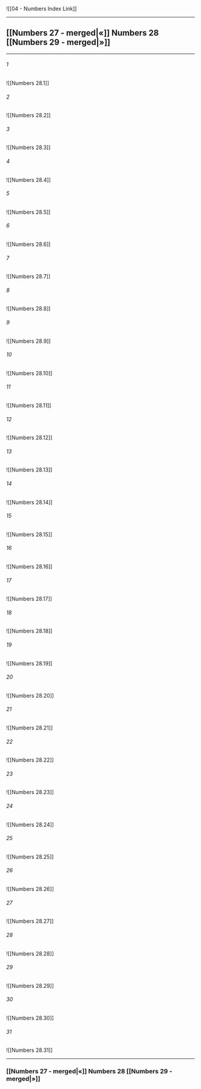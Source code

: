 ![[04 - Numbers Index Link]]

---
##  [[Numbers 27 - merged|«]] Numbers 28 [[Numbers 29 - merged|»]]

---

###### 1
![[Numbers 28.1]] 

###### 2
![[Numbers 28.2]] 

###### 3
![[Numbers 28.3]] 

###### 4
![[Numbers 28.4]]

###### 5 
![[Numbers 28.5]] 

###### 6
![[Numbers 28.6]] 

###### 7
![[Numbers 28.7]] 

###### 8
![[Numbers 28.8]] 

###### 9
![[Numbers 28.9]] 

###### 10
![[Numbers 28.10]] 

###### 11
![[Numbers 28.11]] 

###### 12
![[Numbers 28.12]]

###### 13
![[Numbers 28.13]] 

###### 14
![[Numbers 28.14]] 

###### 15
![[Numbers 28.15]]

###### 16
![[Numbers 28.16]] 

###### 17
![[Numbers 28.17]]

###### 18
![[Numbers 28.18]] 

###### 19
![[Numbers 28.19]] 

###### 20
![[Numbers 28.20]]

###### 21
![[Numbers 28.21]] 

###### 22
![[Numbers 28.22]] 

###### 23
![[Numbers 28.23]]

###### 24
![[Numbers 28.24]] 

###### 25
![[Numbers 28.25]]

###### 26
![[Numbers 28.26]] 

###### 27
![[Numbers 28.27]] 

###### 28
![[Numbers 28.28]]

###### 29
![[Numbers 28.29]] 

###### 30
![[Numbers 28.30]] 

###### 31
![[Numbers 28.31]] 


---
###  [[Numbers 27 - merged|«]] Numbers 28 [[Numbers 29 - merged|»]]